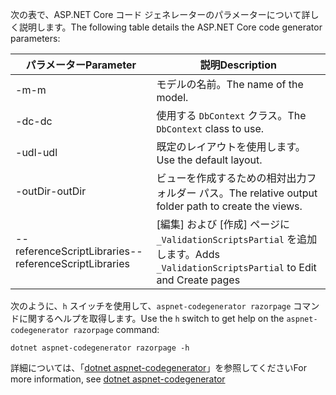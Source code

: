 <a name="codegenerator"></a> <span data-ttu-id="01875-101">次の表で、ASP.NET Core コード ジェネレーターのパラメーターについて詳しく説明します。</span><span class="sxs-lookup"><span data-stu-id="01875-101">The following table details the ASP.NET Core code generator parameters:</span></span>

| <span data-ttu-id="01875-102">パラメーター</span><span class="sxs-lookup"><span data-stu-id="01875-102">Parameter</span></span>               | <span data-ttu-id="01875-103">説明</span><span class="sxs-lookup"><span data-stu-id="01875-103">Description</span></span>|
| ----------------- | ------------ |
| <span data-ttu-id="01875-104">-m</span><span class="sxs-lookup"><span data-stu-id="01875-104">-m</span></span>  | <span data-ttu-id="01875-105">モデルの名前。</span><span class="sxs-lookup"><span data-stu-id="01875-105">The name of the model.</span></span> |
| <span data-ttu-id="01875-106">-dc</span><span class="sxs-lookup"><span data-stu-id="01875-106">-dc</span></span>  | <span data-ttu-id="01875-107">使用する `DbContext` クラス。</span><span class="sxs-lookup"><span data-stu-id="01875-107">The `DbContext` class to use.</span></span> |
| <span data-ttu-id="01875-108">-udl</span><span class="sxs-lookup"><span data-stu-id="01875-108">-udl</span></span> | <span data-ttu-id="01875-109">既定のレイアウトを使用します。</span><span class="sxs-lookup"><span data-stu-id="01875-109">Use the default layout.</span></span> |
| <span data-ttu-id="01875-110">-outDir</span><span class="sxs-lookup"><span data-stu-id="01875-110">-outDir</span></span> | <span data-ttu-id="01875-111">ビューを作成するための相対出力フォルダー パス。</span><span class="sxs-lookup"><span data-stu-id="01875-111">The relative output folder path to create the views.</span></span> |
| <span data-ttu-id="01875-112">--referenceScriptLibraries</span><span class="sxs-lookup"><span data-stu-id="01875-112">--referenceScriptLibraries</span></span> | <span data-ttu-id="01875-113">[編集] および [作成] ページに `_ValidationScriptsPartial` を追加します。</span><span class="sxs-lookup"><span data-stu-id="01875-113">Adds `_ValidationScriptsPartial` to Edit and Create pages</span></span> |

<span data-ttu-id="01875-114">次のように、`h` スイッチを使用して、`aspnet-codegenerator razorpage` コマンドに関するヘルプを取得します。</span><span class="sxs-lookup"><span data-stu-id="01875-114">Use the `h` switch to get help on the `aspnet-codegenerator razorpage` command:</span></span>

```dotnetcli
dotnet aspnet-codegenerator razorpage -h
```

<span data-ttu-id="01875-115">詳細については、「[dotnet aspnet-codegenerator](xref:fundamentals/tools/dotnet-aspnet-codegenerator)」を参照してください</span><span class="sxs-lookup"><span data-stu-id="01875-115">For more information, see [dotnet aspnet-codegenerator](xref:fundamentals/tools/dotnet-aspnet-codegenerator)</span></span> 
